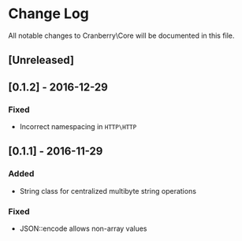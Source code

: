 # Change Log

All notable changes to Cranberry\Core will be documented in this file.

## [Unreleased]

## [0.1.2] - 2016-12-29
### Fixed
- Incorrect namespacing in `HTTP\HTTP`

## [0.1.1] - 2016-11-29
### Added
- String class for centralized multibyte string operations

### Fixed
- JSON::encode allows non-array values
